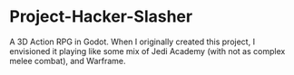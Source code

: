 # Project-Hacker-Slasher
A 3D Action RPG in Godot. When I originally created this project, I envisioned it playing like some mix of Jedi Academy (with not as complex melee combat), and Warframe.
